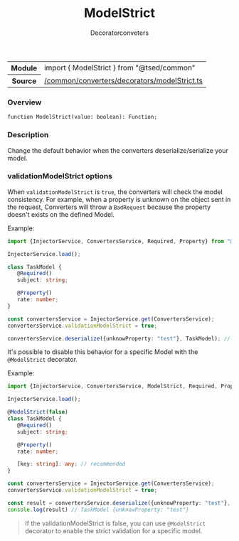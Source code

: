 
<header class="symbol-info-header"><h1 id="modelstrict">ModelStrict</h1><label class="symbol-info-type-label decorator">Decorator</label><label class="api-type-label conveters" title="conveters">conveters</label></header>
<!-- summary -->
<section class="symbol-info"><table class="is-full-width"><tbody><tr><th>Module</th><td><div class="lang-typescript"><span class="token keyword">import</span> { ModelStrict }&nbsp;<span class="token keyword">from</span>&nbsp;<span class="token string">"@tsed/common"</span></div></td></tr><tr><th>Source</th><td><a href="https://github.com/Romakita/ts-express-decorators/blob/v4.3.0/src//common/converters/decorators/modelStrict.ts#L0-L0">/common/converters/decorators/modelStrict.ts</a></td></tr></tbody></table></section>
<!-- overview -->


### Overview


<pre><code class="typescript-lang ">function <span class="token function">ModelStrict</span><span class="token punctuation">(</span>value<span class="token punctuation">:</span> <span class="token keyword">boolean</span><span class="token punctuation">)</span><span class="token punctuation">:</span> Function<span class="token punctuation">;</span></code></pre>


<!-- Parameters -->

<!-- Description -->


### Description

Change the default behavior when the converters deserialize/serialize your model.

### validationModelStrict options

When `validationModelStrict` is `true`, the converters will check the model consistency. For example, when a property is unknown
on the object sent in the request, Converters will throw a `BadRequest` because the property doesn't exists on the defined Model.

Example:

```typescript
import {InjectorService, ConvertersService, Required, Property} from "@tsed/common";

InjectorService.load();

class TaskModel {
   @Required()
   subject: string;

   @Property()
   rate: number;
}

const convertersService = InjectorService.get(ConvertersService);
convertersService.validationModelStrict = true;

convertersService.deserialize({unknowProperty: "test"}, TaskModel); // BadRequest
```

It's possible to disable this behavior for a specific Model with the `@ModelStrict` decorator.

Example:

```typescript
import {InjectorService, ConvertersService, ModelStrict, Required, Property} from "@tsed/common";

InjectorService.load();

@ModelStrict(false)
class TaskModel {
   @Required()
   subject: string;

   @Property()
   rate: number;

   [key: string]: any; // recommended
}

const convertersService = InjectorService.get(ConvertersService);
convertersService.validationModelStrict = true;

const result = convertersService.deserialize({unknowProperty: "test"}, TaskModel);
console.log(result) // TaskModel {unknowProperty: "test"}
```

> If the validationModelStrict is false, you can use `@ModelStrict` decorator to enable the strict validation for a specific model.

<!-- Members -->


